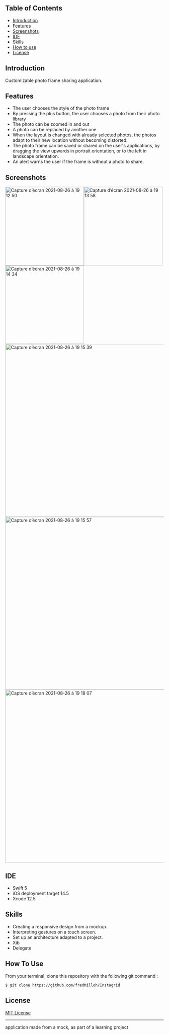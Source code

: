 ## Table of Contents

-   [Introduction](https://github.com/fredMilloh/Instagrid#introduction)
-   [Features](https://github.com/fredMilloh/Instagrid#features)
-   [Screenshots](https://github.com/fredMilloh/Instagrid#screenshots)
-   [IDE](https://github.com/fredMilloh/Instagrid#ide)
-   [Skills](https://github.com/fredMilloh/Instagrid#skills)
-   [How to use](https://github.com/fredMilloh/Instagrid#how-to-use)
-   [License](https://github.com/fredMilloh/Instagrid#license)

## Introduction
Customizable photo frame sharing application.

## Features
 - The user chooses the style of the photo frame
 - By pressing the plus button, the user chooses a photo from their photo library
 - The photo can be zoomed in and out
 - A photo can be replaced by another one
 - When the layout is changed with already selected photos, the photos adapt to their new location without becoming distorted.
 - The photo frame can be saved or shared on the user's applications, by dragging the view upwards in portrait orientation, or to the left in landscape orientation.
 - An alert warns the user if the frame is without a photo to share.
 
 ## Screenshots
<img width="250" alt="Capture d’écran 2021-08-26 à 19 12 50" src="https://user-images.githubusercontent.com/47221695/131008808-b1d3016c-ccc6-4a43-91ce-2b12a7102aa1.png"><img width="250" alt="Capture d’écran 2021-08-26 à 19 13 58" src="https://user-images.githubusercontent.com/47221695/131008896-c45e4be6-f32d-4d36-b19e-6b71f6dcbbe9.png"><img width="250" alt="Capture d’écran 2021-08-26 à 19 14 34" src="https://user-images.githubusercontent.com/47221695/131008938-30807926-af8b-48fc-8167-a1be9a3c473b.png">
<img width="550" alt="Capture d’écran 2021-08-26 à 19 15 39" src="https://user-images.githubusercontent.com/47221695/131008960-d7d32529-2f5c-4b7b-ac05-56bb6afaaa43.png">
<img width="550" alt="Capture d’écran 2021-08-26 à 19 15 57" src="https://user-images.githubusercontent.com/47221695/131008975-8bbc8685-e853-4867-b54e-9b81fb2775fc.png">
<img width="550" alt="Capture d’écran 2021-08-26 à 19 18 07" src="https://user-images.githubusercontent.com/47221695/131009031-15237202-b4b5-4aa6-a7e2-795decb2e232.png">

## IDE

-   Swift 5
-   iOS deployment target 14.5
-   Xcode 12.5

## Skills
 - Creating a responsive design from a mockup.
 - Interpreting gestures on a touch screen.
 - Set up an architecture adapted to a project.
 - Xib
 - Delegate

## How To Use
 From your terminal, clone this repository with the following git command : 
 ````
 $ git clone https://github.com/fredMilloh/Instagrid
 ````
## License

[MIT License](https://github.com/fredMilloh/Instagrid/blob/master)

---
application made from a mock, as part of a learning project
